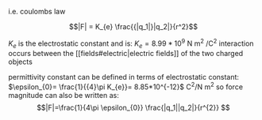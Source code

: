 i.e. coulombs law

$$|F| = K_{e} \frac{{|q_1|}|q_2|}{r^2}$$

$K_e$ is the electrostatic constant and is: $K_e=8.99*10^{9}$ N m$^{2}$ /C$^2$
interaction occurs between the [[fields#electric|electric fields]] of the two charged objects

permittivity constant can be defined in terms of electrostatic constant: $\epsilon_{0}= \frac{1}{{4}\pi K_{e}}= 8.85*10^{-12}$ C$^2$/N m$^2$
so force magnitude can also be written as:
$$|F|=\frac{1}{4\pi \epsilon_{0}} \frac{|q_1||q_2|}{r^{2}} $$
